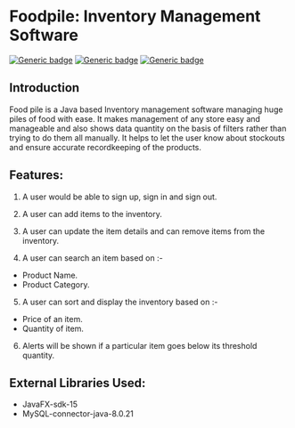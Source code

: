 # Foodpile: Inventory Management Software

[![Generic badge](https://img.shields.io/badge/Built%a0with-Java-blue.svg)](https://www.java.com/en/)
[![Generic badge](https://img.shields.io/badge/Built%a0with-JavaFX-blue.svg)](https://openjfx.io/)
[![Generic badge](https://img.shields.io/badge/Backend%a0-MySQL-red.svg)](https://www.mysql.com/)

## Introduction
Food pile is a Java based Inventory management software managing huge piles of food with ease. It makes management of any store easy and manageable and also shows data quantity on the basis of filters rather than trying to do them all manually. It helps to let the user know about stockouts and ensure accurate recordkeeping of the products.

## Features:
1. A user would be able to sign up, sign in and sign out.


2. A user can add items to the inventory.
3. A user can update the item details and can remove items from the inventory.
4. A user can search an item based on :-
  * Product Name.
  * Product Category.
5. A user can sort and display the inventory based on :-
* Price of an item.
* Quantity of item.
6. Alerts will be shown if a particular item goes below its threshold quantity.

## External Libraries Used:

* JavaFX-sdk-15
* MySQL-connector-java-8.0.21

